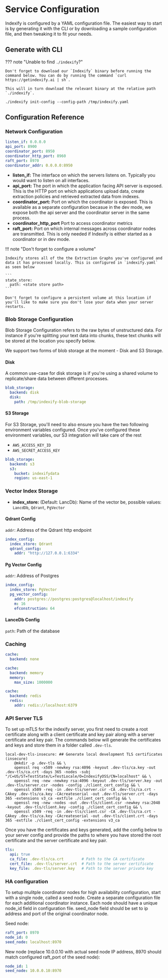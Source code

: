 # Service Configuration

Indexify is configured by a YAML configuration file. The easiest way to start is by generating it with the CLI or by downloading a sample configuration file, and then tweaking it to fit your needs.

## Generate with CLI

??? note "Unable to find `./indexify`?"

    Don't forget to download our `Indexify` binary before running the command below. You can do by running the command `curl https://getindexify.ai | sh`.

    This will in turn download the relevant binary at the relative path `./indexify`.

```shell
./indexify init-config --config-path /tmp/indexify.yaml
```

## Configuration Reference

### Network Configuration

```yaml
listen_if: 0.0.0.0
api_port: 8900
coordinator_port: 8950
coordinator_http_port: 8960
raft_port: 8970
coordinator_addr: 0.0.0.0:8950
```

- **listen_if:** The interface on which the servers listens on. Typically you would want to listen on all interfaces.
- **api_port:** The port in which the application facing API server is exposed. This is the HTTP port on which applications upload data, create extraction policies and retrieved extracted data from indexes.
- **coordinator_port:** Port on which the coordinator is exposed. This is available as a separate configuration becasue in the dev mode, we expose both the api server and the coordinator server in the same process.
- **coordinator_http_port** Port to access coordinator metrics
- **raft_port:** Port on which internal messages across coordinator nodes are transmitted. This is only needed if Indexify is either started as a coordinator or in dev mode.

!!! note "Don't forget to configure a volume"

    Indexify stores all of the the Extraction Graphs you've configured and data it has processed locally. This is configured in `indexify.yaml` as seen below

    ```
    state_store:
      path: <state store path>
    ```

    Don't forget to configure a persistent volume at this location if you'll like to make sure you don't lose your data when your server restarts.

### Blob Storage Configuration

Blob Storage Configuration refers to the raw bytes of unstructured data. For instance if you're splitting your text data into chunks, these text chunks will be stored at the location you specify below.

We support two forms of blob storage at the moment - Disk and S3 Storage.

#### Disk

A common use-case for disk storage is if you're using a shared volume to replicate/share data between different processes.

```yaml
blob_storage:
  backend: disk
  disk:
    path: /tmp/indexify-blob-storage
```

#### S3 Storage

For S3 Storage, you'll need to also ensure you have the two following environment variables configured. Once you've configured these environment variables, our S3 integration will take care of the rest

- `AWS_ACCESS_KEY_ID`
- `AWS_SECRET_ACCESS_KEY`

```yaml
blob_storage:
  backend: s3
  s3:
    bucket: indexifydata
    region: us-east-1
```

### Vector Index Storage
* **index_store:** (Default: LancDb): Name of the vector be, possible values: `LancdDb`, `Qdrant`, `PgVector`

#### Qdrant Config
`addr`: Address of the Qdrant http endpoint
```yaml
index_config:
  index_store: Qdrant
  qdrant_config:
    addr: "http://127.0.0.1:6334"
```
#### Pg Vector Config
`addr`: Address of Postgres

```yaml
index_config:
  index_store: PgVector
  pg_vector_config:
    addr: postgres://postgres:postgres@localhost/indexify
    m: 16
    efconstruction: 64
```

#### LanceDb Config
`path`: Path of the database

### Caching
```yaml
cache:
  backend: none
```
```yaml
cache:
  backend: memory
  memory:
    max_size: 1000000
```
```yaml
cache:
  backend: redis
  redis:
    addr: redis://localhost:6379
```

### API Server TLS

To set up mTLS for the indexify server, you first need to create a root certificate along with a client certificate and key pair along with a server certificate and key pair. The commands below will generate the certificates and keys and store them in a folder called `.dev-tls`.

```
local-dev-tls-insecure: ## Generate local development TLS certificates (insecure)
	@mkdir -p .dev-tls && \
	openssl req -x509 -newkey rsa:4096 -keyout .dev-tls/ca.key -out .dev-tls/ca.crt -days 365 -nodes -subj "/C=US/ST=TestState/L=TestLocale/O=IndexifyOSS/CN=localhost" && \
	openssl req -new -newkey rsa:4096 -keyout .dev-tls/server.key -out .dev-tls/server.csr -nodes -config ./client_cert_config && \
	openssl x509 -req -in .dev-tls/server.csr -CA .dev-tls/ca.crt -CAkey .dev-tls/ca.key -CAcreateserial -out .dev-tls/server.crt -days 365 -extensions v3_ca -extfile ./client_cert_config && \
	openssl req -new -nodes -out .dev-tls/client.csr -newkey rsa:2048 -keyout .dev-tls/client.key -config ./client_cert_config && \
	openssl x509 -req -in .dev-tls/client.csr -CA .dev-tls/ca.crt -CAkey .dev-tls/ca.key -CAcreateserial -out .dev-tls/client.crt -days 365 -extfile ./client_cert_config -extensions v3_ca
```

Once you have the certificates and keys generated, add the config below to your server config and provide the paths to where you have stored the root certificate and the server certificate and key pair.

```yaml
tls:
  api: true
  ca_file: .dev-tls/ca.crt        # Path to the CA certificate
  cert_file: .dev-tls/server.crt  # Path to the server certificate
  key_file: .dev-tls/server.key   # Path to the server private key
```
### HA configuration 

To setup mulitple coordinator nodes for high availability configuration, start with a single node, called a seed node. Create a separate configuration file for each additional coordinator instance. Each node should have a unique node_id field in configuration file. seed_node field should be set to ip address and port of the original coordinator node. 

Seed node:

```yaml
raft_port: 8970
node_id: 0
seed_node: localhost:8970
```

New node (replace 10.0.0.10 with actual seed node IP address, 8970 should match configured raft_port of the seed node):

```yaml
node_id: 1
seed_node: 10.0.0.10:8970
```
